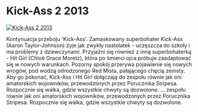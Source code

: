 Kick-Ass 2 2013 
=============
[![Kick-Ass 2 2013 ](http://vidos.pl/images/player.gif)](http://vidos.pl/kick-ass-2-2013)

 Kontynuacja przeboju 'Kick-Ass'. Zamaskowany superbohater Kick-Ass (Aaron Taylor-Johnson) żyje jak zwykły nastolatek - uczęszcza do szkoły i ma problemy z dziewczynami. Przyjaźni się również z inną superbohaterką - Hit Girl (Chloë Grace Moretz), która po śmierci ojca próbuje zaadaptować się w nowych warunkach. Pozorny spokój przerywa pojawienie się nowych wrogów, pod wodzą odrodzonego Red Mista, pałającego chęcią zemsty. Aby go pokonać, Kick-Ass i Hit Girl dołączają do zespołu równie jak oni amatorskich wojowników, przewodzonych przez Porucznika Stripesa. Rozpocznie się walka, gdzie wszystkie chwyty są dozwolone.   ... zespołu równie jak oni amatorskich wojowników, przewodzonych przez Porucznika Stripesa. Rozpocznie się walka, gdzie wszystkie chwyty są dozwolone.
